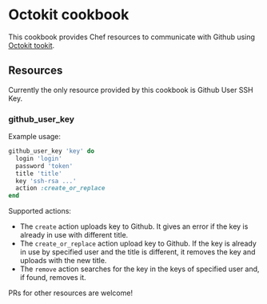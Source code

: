# Octokit cookbook

This cookbook provides Chef resources to communicate with Github using
[Octokit tookit](https://github.com/octokit/octokit.rb).

## Resources

Currently the only resource provided by this cookbook
is Github User SSH Key.

### github_user_key

Example usage:
```ruby
github_user_key 'key' do
  login 'login'
  password 'token'
  title 'title'
  key 'ssh-rsa ...'
  action :create_or_replace
end
```

Supported actions:
*	The `create` action uploads key to Github. It gives an error
if the key is already in use with different title.
*	The `create_or_replace` action upload key to Github. If the key
is already in use by specified user and the title is different, it
removes the key and uploads with the new title.
*	The `remove` action searches for the key in the keys
of specified user and, if found, removes it.

PRs for other resources are welcome!
